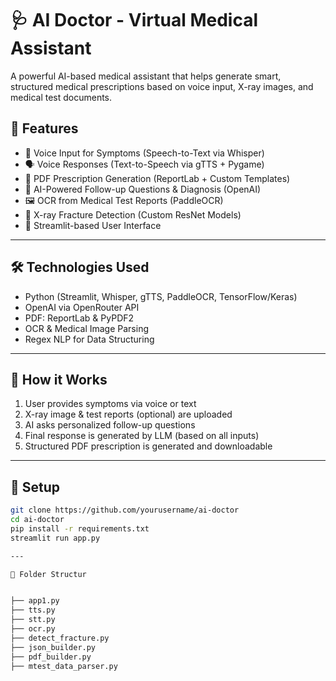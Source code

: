 # 🩺 AI Doctor - Virtual Medical Assistant

A powerful AI-based medical assistant that helps generate smart, structured medical prescriptions based on voice input, X-ray images, and medical test documents.


## 🚀 Features

- 🎤 Voice Input for Symptoms (Speech-to-Text via Whisper)
- 🗣️ Voice Responses (Text-to-Speech via gTTS + Pygame)
- 📄 PDF Prescription Generation (ReportLab + Custom Templates)
- 🧠 AI-Powered Follow-up Questions & Diagnosis (OpenAI)
- 🖼️ OCR from Medical Test Reports (PaddleOCR)
- 🦴 X-ray Fracture Detection (Custom ResNet Models)
- 📱 Streamlit-based User Interface

---

## 🛠️ Technologies Used

- Python (Streamlit, Whisper, gTTS, PaddleOCR, TensorFlow/Keras)
- OpenAI via OpenRouter API
- PDF: ReportLab & PyPDF2
- OCR & Medical Image Parsing
- Regex NLP for Data Structuring

---

## 🧪 How it Works

1. User provides symptoms via voice or text
2. X-ray image & test reports (optional) are uploaded
3. AI asks personalized follow-up questions
4. Final response is generated by LLM (based on all inputs)
5. Structured PDF prescription is generated and downloadable

---

## 🔧 Setup

```bash
git clone https://github.com/yourusername/ai-doctor
cd ai-doctor
pip install -r requirements.txt
streamlit run app.py

---

📂 Folder Structur


├── app1.py
├── tts.py
├── stt.py
├── ocr.py
├── detect_fracture.py
├── json_builder.py
├── pdf_builder.py
├── mtest_data_parser.py


